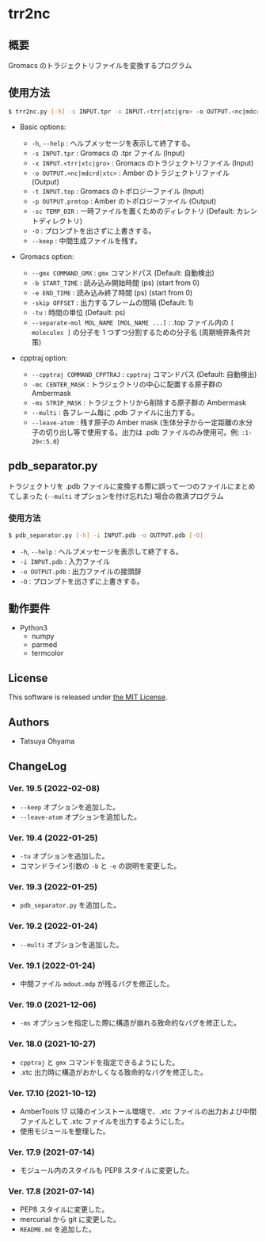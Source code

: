 # trr2nc

## 概要
Gromacs のトラジェクトリファイルを変換するプログラム


## 使用方法
```sh
$ trr2nc.py [-h] -s INPUT.tpr -x INPUT.<trr|xtc|gro> -o OUTPUT.<nc|mdcrd|xtc|pdb> -t INPUT.top -p OUTPUT.prmtop [-sc TEMP_DIR] [--gmx COMMAND_GMX] [-b START_TIME] [-e END_TIME] [-skip OFFSET] [-tu TIME_UNIT] [--separate-mol MOL_NAME [MOL_NAME ...]] [--cpptraj COMMAND_CPPTRAJ] -mc CENTER_MASK [-ms STRIP_MASK] [--multi] [--leave-atom LEAVE_ATOM_MASK] [-O] [--keep]
```

* Basic options:
	* `-h`, `--help`
		: ヘルプメッセージを表示して終了する。
	* `-s INPUT.tpr`
		: Gromacs の .tpr ファイル (Input)
	* `-x INPUT.<trr|xtc|gro>`
		: Gromacs のトラジェクトリファイル (Input)
	* `-o OUTPUT.<nc|mdcrd|xtc>`
		: Amber のトラジェクトリファイル (Output)
	* `-t INPUT.top`
		: Gromacs のトポロジーファイル (Input)
	* `-p OUTPUT.prmtop`
		: Amber のトポロジーファイル (Output)
	* `-sc TEMP_DIR`
		: 一時ファイルを置くためのディレクトリ (Default: カレントディレクトリ)
	* `-O`
		: プロンプトを出さずに上書きする。
	* `--keep`
		: 中間生成ファイルを残す。

* Gromacs option:
	* `--gmx COMMAND_GMX`
		: `gmx` コマンドパス (Default: 自動検出)
	* `-b START_TIME`
		: 読み込み開始時間 (ps) (start from 0)
	* `-e END_TIME`
		: 読み込み終了時間 (ps) (start from 0)
	* `-skip OFFSET`
		: 出力するフレームの間隔 (Default: 1)
	* `-tu`
		: 時間の単位 (Default: ps)
	* `--separate-mol MOL_NAME [MOL_NAME ...]`
		: .top ファイル内の `[ molecules ]` の分子を 1 つずつ分割するための分子名 (周期境界条件対策)

* cpptraj option:
	* `--cpptraj COMMAND_CPPTRAJ`
		: `cpptraj` コマンドパス (Default: 自動検出)
	* `-mc CENTER_MASK`
		: トラジェクトリの中心に配置する原子群の Ambermask
	* `-ms STRIP_MASK`
		: トラジェクトリから削除する原子群の Ambermask
	* `--multi`
		: 各フレーム毎に .pdb ファイルに出力する。
	* `--leave-atom`
		: 残す原子の Amber mask (生体分子から一定距離の水分子の切り出し等で使用する。出力は .pdb ファイルのみ使用可。例: `:1-20<:5.0`)


## pdb_separator.py
トラジェクトリを .pdb ファイルに変換する際に誤って一つのファイルにまとめてしまった (`--multi` オプションを付け忘れた) 場合の救済プログラム

### 使用方法
```sh
$ pdb_separator.py [-h] -i INPUT.pdb -o OUTPUT.pdb [-O]
```

* `-h`, `--help`
	: ヘルプメッセージを表示して終了する。
* `-i INPUT.pdb`
	: 入力ファイル
* `-o OUTPUT.pdb`
	: 出力ファイルの接頭辞
* `-O`
	: プロンプトを出さずに上書きする。


## 動作要件
* Python3
	* numpy
	* parmed
	* termcolor


## License
This software is released under [the MIT License](https://opensource.org/licenses/mit-license.php).


## Authors
* Tatsuya Ohyama


## ChangeLog
### Ver. 19.5 (2022-02-08)
* `--keep` オプションを追加した。
* `--leave-atom` オプションを追加した。

### Ver. 19.4 (2022-01-25)
* `-tu` オプションを追加した。
* コマンドライン引数の `-b` と `-e` の説明を変更した。

### Ver. 19.3 (2022-01-25)
* `pdb_separator.py` を追加した。

### Ver. 19.2 (2022-01-24)
* `--multi` オプションを追加した。

### Ver. 19.1 (2022-01-24)
* 中間ファイル `mdout.mdp` が残るバグを修正した。

### Ver. 19.0 (2021-12-06)
* `-ms` オプションを指定した際に構造が崩れる致命的なバグを修正した。

### Ver. 18.0 (2021-10-27)
* `cpptraj` と `gmx` コマンドを指定できるようにした。
* .xtc 出力時に構造がおかしくなる致命的なバグを修正した。

### Ver. 17.10 (2021-10-12)
* AmberTools 17 以降のインストール環境で、.xtc ファイルの出力および中間ファイルとして .xtc ファイルを出力するようにした。
* 使用モジュールを整理した。

### Ver. 17.9 (2021-07-14)
* モジュール内のスタイルも PEP8 スタイルに変更した。

### Ver. 17.8 (2021-07-14)
* PEP8 スタイルに変更した。
* mercurial から git に変更した。
* `README.md` を追加した。
